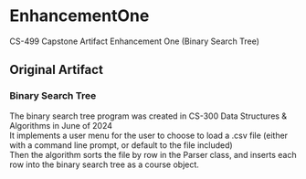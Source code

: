 # EnhancementOne
CS-499 Capstone Artifact Enhancement One (Binary Search Tree)
<br>
## Original Artifact
### Binary Search Tree
The binary search tree program was created in CS-300 Data Structures & Algorithms in June of 2024  
It implements a user menu for the user to choose to load a .csv file (either with a command line prompt, or default to the file included)  
Then the algorithm sorts the file by row in the Parser class, and inserts each row into the binary search tree as a course object.  

